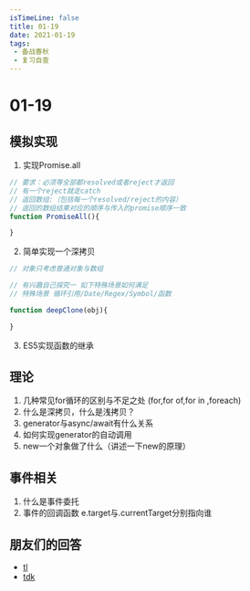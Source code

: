 ```yaml
---
isTimeLine: false
title: 01-19
date: 2021-01-19
tags:
 - 备战春秋
 - 复习自查
---
```

# 01-19

## 模拟实现
1. 实现Promise.all
```js
// 要求：必须等全部都resolved或者reject才返回
// 有一个reject就走catch
// 返回数组:（包括每一个resolved/reject的内容）
// 返回的数组结果对应的顺序与传入的promise顺序一致
function PromiseAll(){

}
```
2. 简单实现一个深拷贝
```js
// 对象只考虑普通对象与数组

// 有兴趣自己探究一 如下特殊场景如何满足
// 特殊场景 循环引用/Date/Regex/Symbol/函数

function deepClone(obj){

}
```
3. ES5实现函数的继承



## 理论
1. 几种常见for循环的区别与不足之处 (for,for of,for in ,foreach)
2. 什么是深拷贝，什么是浅拷贝？
3. generator与async/await有什么关系
4. 如何实现generator的自动调用
5. new一个对象做了什么（讲述一下new的原理）

## 事件相关
1. 什么是事件委托
2. 事件的回调函数 e.target与.currentTarget分别指向谁

## 朋友们的回答
* [tl](https://juejin.cn/post/6919313083500494856/)
* [tdk](https://www.cnblogs.com/dark-duck/p/14305622.html)

<comment/>